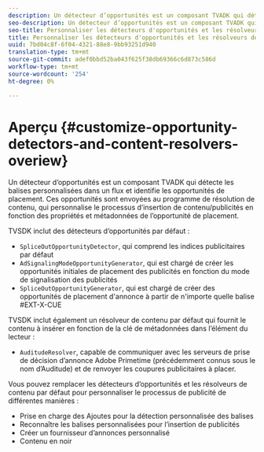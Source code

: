 ```yaml
---
description: Un détecteur d’opportunités est un composant TVADK qui détecte les balises personnalisées dans un flux et identifie les opportunités de placement. Ces opportunités sont envoyées au programme de résolution de contenu, qui personnalise le processus d’insertion de contenu/publicités en fonction des propriétés et métadonnées de l’opportunité de placement.
seo-description: Un détecteur d’opportunités est un composant TVADK qui détecte les balises personnalisées dans un flux et identifie les opportunités de placement. Ces opportunités sont envoyées au programme de résolution de contenu, qui personnalise le processus d’insertion de contenu/publicités en fonction des propriétés et métadonnées de l’opportunité de placement.
seo-title: Personnaliser les détecteurs d'opportunités et les résolveurs de contenu
title: Personnaliser les détecteurs d'opportunités et les résolveurs de contenu
uuid: 7bd04c8f-6f04-4321-88e8-9bb93251d940
translation-type: tm+mt
source-git-commit: adef0bbd52ba043f625f38db69366c6d873c586d
workflow-type: tm+mt
source-wordcount: '254'
ht-degree: 0%

---
```



# Aperçu {#customize-opportunity-detectors-and-content-resolvers-overiew}

Un détecteur d’opportunités est un composant TVADK qui détecte les balises personnalisées dans un flux et identifie les opportunités de placement. Ces opportunités sont envoyées au programme de résolution de contenu, qui personnalise le processus d’insertion de contenu/publicités en fonction des propriétés et métadonnées de l’opportunité de placement.

TVSDK inclut des détecteurs d’opportunités par défaut :

* `SpliceOutOpportunityDetector`, qui comprend les indices publicitaires par défaut
* `AdSignalingModeOpportunityGenerator`, qui est chargé de créer les opportunités initiales de placement des publicités en fonction du mode de signalisation des publicités
* `SpliceOutOpportunityGenerator`, qui est chargé de créer des opportunités de placement d&#39;annonce à partir de n&#39;importe quelle balise #EXT-X-CUE

TVSDK inclut également un résolveur de contenu par défaut qui fournit le contenu à insérer en fonction de la clé de métadonnées dans l’élément du lecteur :

* `AuditudeResolver`, capable de communiquer avec les serveurs de prise de décision d’annonce Adobe Primetime (précédemment connus sous le nom d’Auditude) et de renvoyer les coupures publicitaires à placer.

Vous pouvez remplacer les détecteurs d’opportunités et les résolveurs de contenu par défaut pour personnaliser le processus de publicité de différentes manières :

* Prise en charge des Ajoutes pour la détection personnalisée des balises
* Reconnaître les balises personnalisées pour l’insertion de publicités
* Créer un fournisseur d’annonces personnalisé
* Contenu en noir

